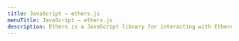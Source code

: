 ```yaml
---
title: JavaScript – ethers.js
menuTitle: JavaScript – ethers.js
description: Ethers is a JavaScript library for interacting with Ethereum and the ecosystem that's been built on it, including first class support for Pocket Network.
---
```

